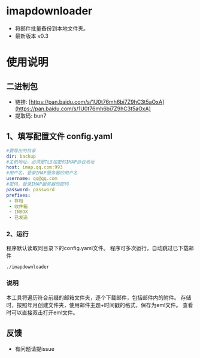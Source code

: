 # imapdownloader
* 将邮件批量备份到本地文件夹。
* 最新版本 v0.3
# 使用说明
## 二进制包
* 链接: [https://pan.baidu.com/s/1U0t76mh6bi7Z9hC3t5aOxA](https://pan.baidu.com/s/1U0t76mh6bi7Z9hC3t5aOxA)
* 提取码: bun7 

## 1、填写配置文件 config.yaml
```yaml
#要导出的目录
dir: backup
#主机地址，必须是TLS加密的IMAP协议地址
host: imap.qq.com:993
#用户名，登录IMAP服务器的用户名
username: qq@qq.com
#密码，登录IMAP服务器的密码
password: password
prefixes:
 - 存档
 - 收件箱
 - INBOX
 - 已发送
```
### 2、运行
程序默认读取同目录下的config.yaml文件。
程序可多次运行，自动跳过已下载邮件
```shell
./imapdownloader
```

### 说明
本工具将遍历符合前缀的邮箱文件夹，逐个下载邮件，包括邮件内的附件。
存储时，按照年月创建文件夹，使用邮件主题+时间戳的格式，保存为eml文件。
查看时可以直接双击打开eml文件。

## 反馈
* 有问题请提issue

